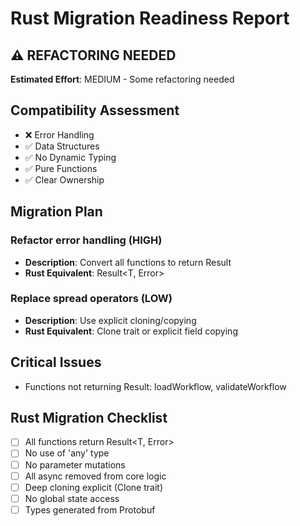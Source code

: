 # Rust Migration Readiness Report

## ⚠️ REFACTORING NEEDED

**Estimated Effort**: MEDIUM - Some refactoring needed

## Compatibility Assessment

- ❌ Error Handling
- ✅ Data Structures
- ✅ No Dynamic Typing
- ✅ Pure Functions
- ✅ Clear Ownership

## Migration Plan

### Refactor error handling (HIGH)
- **Description**: Convert all functions to return Result<T>
- **Rust Equivalent**: Result<T, Error>

### Replace spread operators (LOW)
- **Description**: Use explicit cloning/copying
- **Rust Equivalent**: Clone trait or explicit field copying

## Critical Issues

- Functions not returning Result<T>: loadWorkflow, validateWorkflow

## Rust Migration Checklist

- [ ] All functions return Result<T, Error>
- [ ] No use of 'any' type
- [ ] No parameter mutations
- [ ] All async removed from core logic
- [ ] Deep cloning explicit (Clone trait)
- [ ] No global state access
- [ ] Types generated from Protobuf
